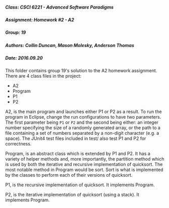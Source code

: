 ##### Class: 		CSCI 6221 - Advanced Software Paradigms
##### Assignment: 	Homework #2 - A2
##### Group:		19
##### Authors:		Collin Duncan, Mason Molesky, Anderson Thomas
##### Date:		2016.09.20

This folder contains group 19's solution to the A2 homework assignment. There are 4 class files in the project:
- A2
- Program
- P1 
- P2

A2, is the main program and launches either P1 or P2 as a result. To run the program in Eclipse, change the run configurations to have two parameters. The first parameter being `P1` or `P2` and the second being either: an integer number specifying the size of a randomly generated array, or the path to a file containing a set of numbers separated by a non-digit character (e.g. a space). The JUnit4 test files included in test/ also test P1 and P2 for correctness.

Program, is an abstract class which is extended by P1 and P2. It has a variety of helper methods and, more importantly, the partition method which is used by both the iterative and recursive implementation of quicksort. The most notable method in Program would be sort. Sort is what is implemented by the classes to perform each of their versions of quicksort.

P1, is the recursive implementation of quicksort. It implements Program.

P2, is the iterative implementation of quicksort (using a stack). It implements Program.
